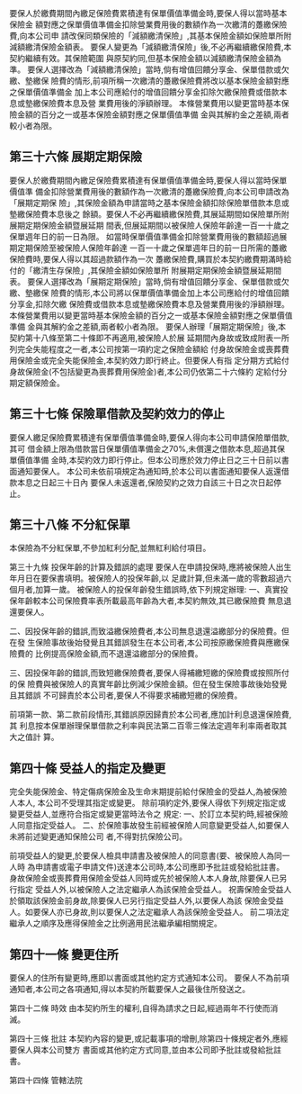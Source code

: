 要保人於繳費期間內繳足保險費累積達有保單價值準備金時,要保人得以當時基本保險金 額對應之保單價值準備金扣除營業費用後的數額作為一次繳清的躉繳保險費,向本公司申 請改保同類保險的「減額繳清保險」,其基本保險金額如保險單所附減額繳清保險金額表。 要保人變更為「減額繳清保險」後,不必再繼續繳保險費,本契約繼續有效。其保險範圍 與原契約同,但基本保險金額以減額繳清保險金額為準。 要保人選擇改為「減額繳清保險」當時,倘有增值回饋分享金、保單借款或欠繳、墊繳保 險費的情形,前項所稱一次繳清的躉繳保險費將改以基本保險金額對應之保單價值準備金 加上本公司應給付的增值回饋分享金扣除欠繳保險費或借款本息或墊繳保險費本息及營 業費用後的淨額辦理。 本條營業費用以變更當時基本保險金額的百分之一或基本保險金額對應之保單價值準備 金與其解約金之差額,兩者較小者為限。

## 第三十六條 展期定期保險

要保人於繳費期間內繳足保險費累積達有保單價值準備金時,要保人得以當時保單價值準 備金扣除營業費用後的數額作為一次繳清的躉繳保險費,向本公司申請改為「展期定期保 險」,其保險金額為申請當時之基本保險金額扣除保險單借款本息或墊繳保險費本息後之 餘額。要保人不必再繼續繳保險費,其展延期間如保險單所附展期定期保險金額暨展延期 間表,但展延期間以被保險人保險年齡達一百一十歲之保單週年日的前一日為限。 如當時保單價值準備金扣除營業費用後的數額超過展期定期保險至被保險人保險年齡達 一百一十歲之保單週年日的前一日所需的躉繳保險費時,要保人得以其超過款額作為一次 躉繳保險費,購買於本契約繳費期滿時給付的「繳清生存保險」,其保險金額如保險單所 附展期定期保險金額暨展延期間表。 要保人選擇改為「展期定期保險」當時,倘有增值回饋分享金、保單借款或欠繳、墊繳保 險費的情形,本公司將以保單價值準備金加上本公司應給付的增值回饋分享金,扣除欠繳 保險費或借款本息或墊繳保險費本息及營業費用後的淨額辦理。 本條營業費用以變更當時基本保險金額的百分之一或基本保險金額對應之保單價值準備 金與其解約金之差額,兩者較小者為限。 要保人辦理「展期定期保險」後,本契約第十八條至第二十條即不再適用,被保險人於展 延期間內身故或致成附表一所列完全失能程度之一者,本公司按第一項約定之保險金額給 付身故保險金或喪葬費用保險金或完全失能保險金,本契約效力即行終止。但要保人有指 定分期方式給付身故保險金(不包括變更為喪葬費用保險金)者,本公司仍依第二十六條約 定給付分期定額保險金。

## 第三十七條 保險單借款及契約效力的停止

要保人繳足保險費累積達有保單價值準備金時,要保人得向本公司申請保險單借款,其可 借金額上限為借款當日保單價值準備金之70%,未償還之借款本息,超過其保單價值準備 金時,本契約效力即行停止。但本公司應於效力停止日之三十日前以書面通知要保人。 本公司未依前項規定為通知時,於本公司以書面通知要保人返還借款本息之日起三十日內 要保人未返還者,保險契約之效力自該三十日之次日起停止。

## 第三十八條 不分紅保單

本保險為不分紅保單,不參加紅利分配,並無紅利給付項目。

第三十九條 投保年齡的計算及錯誤的處理 要保人在申請投保時,應將被保險人出生年月日在要保書填明。被保險人的投保年齡,以 足歲計算,但未滿一歲的零數超過六個月者,加算一歲。 被保險人的投保年齡發生錯誤時,依下列規定辦理: 一、真實投保年齡較本公司保險費率表所載最高年齡為大者,本契約無效,其已繳保險費 無息退還要保人。

二、因投保年齡的錯誤,而致溢繳保險費者,本公司無息退還溢繳部分的保險費。但在發 生保險事故後始發覺且其錯誤發生在本公司者,本公司按原繳保險費與應繳保險費的 比例提高保險金額,而不退還溢繳部分的保險費。

三、因投保年齡的錯誤,而致短繳保險費者,要保人得補繳短繳的保險費或按照所付的保 險費與被保險人的真實年齡比例減少保險金額。但在發生保險事故後始發覺且其錯誤 不可歸責於本公司者,要保人不得要求補繳短繳的保險費。

前項第一款、第二款前段情形,其錯誤原因歸責於本公司者,應加計利息退還保險費,其 利息按本保單辦理保單借款之利率與民法第二百零三條法定週年利率兩者取其大之值計 算。

## 第四十條 受益人的指定及變更

完全失能保險金、特定傷病保險金及生命末期提前給付保險金的受益人,為被保險人本人, 本公司不受理其指定或變更。 除前項約定外,要保人得依下列規定指定或變更受益人,並應符合指定或變更當時法令之 規定: 一、於訂立本契約時,經被保險人同意指定受益人。 二、於保險事故發生前經被保險人同意變更受益人,如要保人未將前述變更通知保險公司 者,不得對抗保險公司。

前項受益人的變更,於要保人檢具申請書及被保險人的同意書(要、被保險人為同一人時 為申請書或電子申請文件)送達本公司時,本公司應即予批註或發給批註書。 身故保險金或喪葬費用保險金受益人同時或先於被保險人本人身故,除要保人已另行指定 受益人外,以被保險人之法定繼承人為該保險金受益人。 祝壽保險金受益人於領取該保險金前身故,除要保人已另行指定受益人外,以要保人為該 保險金受益人。如要保人亦已身故,則以要保人之法定繼承人為該保險金受益人。 前二項法定繼承人之順序及應得保險金之比例適用民法繼承編相關規定。

## 第四十一條 變更住所

要保人的住所有變更時,應即以書面或其他約定方式通知本公司。 要保人不為前項通知者,本公司之各項通知,得以本契約所載要保人之最後住所發送之。

第四十二條 時效 由本契約所生的權利,自得為請求之日起,經過兩年不行使而消滅。

第四十三條 批註 本契約內容的變更,或記載事項的增刪,除第四十條規定者外,應經要保人與本公司雙方 書面或其他約定方式同意,並由本公司即予批註或發給批註書。

第四十四條 管轄法院